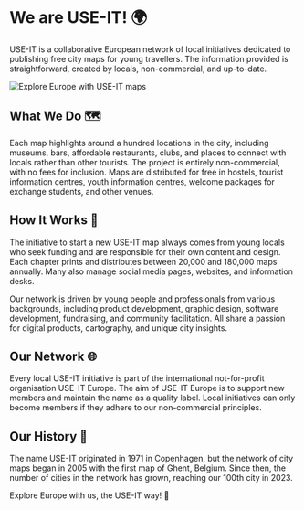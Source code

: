 # We are USE-IT! 🌍

USE-IT is a collaborative European network of local initiatives dedicated to publishing free city maps for young travellers. The information provided is straightforward, created by locals, non-commercial, and up-to-date.

![Explore Europe with USE-IT maps](https://digit.use-it.travel/content/images/size/w2000/2024/08/294955924_5812314832146987_3738772243589164144_n-1.jpg)

## What We Do 🗺️

Each map highlights around a hundred locations in the city, including museums, bars, affordable restaurants, clubs, and places to connect with locals rather than other tourists. The project is entirely non-commercial, with no fees for inclusion. Maps are distributed for free in hostels, tourist information centres, youth information centres, welcome packages for exchange students, and other venues.

## How It Works 🤝

The initiative to start a new USE-IT map always comes from young locals who seek funding and are responsible for their own content and design. Each chapter prints and distributes between 20,000 and 180,000 maps annually. Many also manage social media pages, websites, and information desks.

Our network is driven by young people and professionals from various backgrounds, including product development, graphic design, software development, fundraising, and community facilitation. All share a passion for digital products, cartography, and unique city insights.

## Our Network 🌐

Every local USE-IT initiative is part of the international not-for-profit organisation USE-IT Europe. The aim of USE-IT Europe is to support new members and maintain the name as a quality label. Local initiatives can only become members if they adhere to our non-commercial principles.

## Our History 📜

The name USE-IT originated in 1971 in Copenhagen, but the network of city maps began in 2005 with the first map of Ghent, Belgium. Since then, the number of cities in the network has grown, reaching our 100th city in 2023.

Explore Europe with us, the USE-IT way! 🚀
